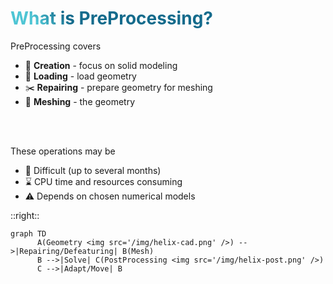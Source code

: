 # What is PreProcessing?

PreProcessing covers

- 📝 **Creation** - focus on solid modeling
- 📁 **Loading** - load geometry
- ✂️ **Repairing** - prepare geometry for meshing
- 🚀 **Meshing** - the geometry
<br>
<br>

These operations may be

- 📣 Difficult (up to several months)
- ⌛ CPU time and resources consuming 
- ⚠️ Depends on chosen numerical models

<!--
You can have `style` tag in markdown to override the style for the current page.
Learn more: https://sli.dev/features/slide-scope-style
-->
<style>
h1 {
  background-color: #2B90B6;
  background-image: linear-gradient(45deg, #4EC5D4 10%, #146b8c 20%);
  background-size: 100%;
  -webkit-background-clip: text;
  -moz-background-clip: text;
  -webkit-text-fill-color: transparent;
  -moz-text-fill-color: transparent;
}
</style>

::right::

```mermaid {theme: 'neutral', scale: 1.0}
graph TD
      A(Geometry <img src='/img/helix-cad.png' />) -->|Repairing/Defeaturing| B(Mesh)
      B -->|Solve| C(PostProcessing <img src='/img/helix-post.png' />)
      C -->|Adapt/Move| B
```


